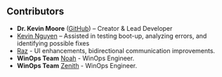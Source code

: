 ## Contributors  

- **Dr. Kevin Moore** ([GitHub](https://github.com/Darkelf2024)) – Creator & Lead Developer  
- [Kevin Nguyen](https://github.com/KevinVinhN) – Assisted in testing boot-up, analyzing errors, and identifying possible fixes
- [Raz](https://github.com/Raz-js) - UI enhancements, bidirectional communication improvements.
- **WinOps Team** [Noah](https://github.com/Impact69) - WinOps Engineer.
- **WinOps Team** [Zenith](https://github.com/Zenith727) - WinOps Engineer.
